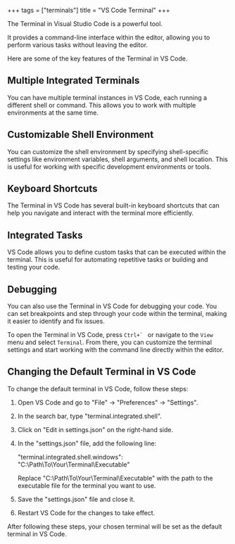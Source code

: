 +++
tags = ["terminals"]
title = "VS Code Terminal"
+++

The Terminal in Visual Studio Code is a powerful tool. 

It provides a command-line interface within the editor, allowing you to perform various tasks without leaving the editor.

Here are some of the key features of the Terminal in VS Code.

## Multiple Integrated Terminals

You can have multiple terminal instances in VS Code, each running a different shell or command. This allows you to work with multiple environments at the same time.

## Customizable Shell Environment

You can customize the shell environment by specifying shell-specific settings like environment variables, shell arguments, and shell location. This is useful for working with specific development environments or tools.

## Keyboard Shortcuts

The Terminal in VS Code has several built-in keyboard shortcuts that can help you navigate and interact with the terminal more efficiently.

## Integrated Tasks

VS Code allows you to define custom tasks that can be executed within the terminal. This is useful for automating repetitive tasks or building and testing your code.

## Debugging

You can also use the Terminal in VS Code for debugging your code. You can set breakpoints and step through your code within the terminal, making it easier to identify and fix issues.

To open the Terminal in VS Code, press ```Ctrl+` ``` or navigate to the ```View``` menu and select ```Terminal```. From there, you can customize the terminal settings and start working with the command line directly within the editor.

## Changing the Default Terminal in VS Code

To change the default terminal in VS Code, follow these steps:

1. Open VS Code and go to "File" -> "Preferences" -> "Settings".

2. In the search bar, type "terminal.integrated.shell".

3. Click on "Edit in settings.json" on the right-hand side.

4. In the "settings.json" file, add the following line:

    "terminal.integrated.shell.windows": "C:\\Path\\To\\Your\\Terminal\\Executable"

    Replace "C:\Path\To\Your\Terminal\Executable" with the path to the executable file for the terminal you want to use.

5. Save the "settings.json" file and close it.

6. Restart VS Code for the changes to take effect.

After following these steps, your chosen terminal will be set as the default terminal in VS Code.
